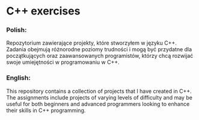 # C++ exercises

### Polish:
Repozytorium zawierające projekty, które stworzyłem w języku C++. Zadania obejmują różnorodne poziomy trudności i mogą być przydatne dla początkujących oraz zaawansowanych programistów, którzy chcą rozwijać swoje umiejętności w programowaniu w C++.

### English:
This repository contains a collection of projects that I have created in C++. The assignments include projects of varying levels of difficulty and may be useful for both beginners and advanced programmers looking to enhance their skills in C++ programming.
